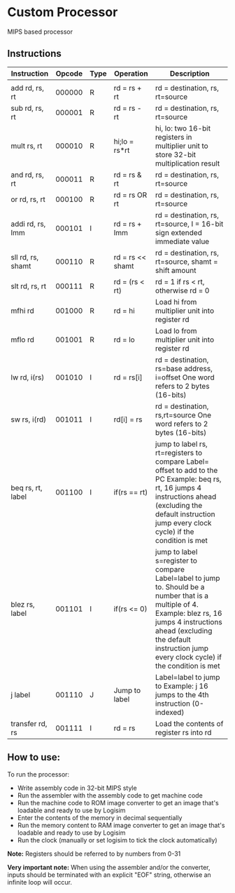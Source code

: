 # Custom Processor
MIPS based processor

## Instructions

| Instruction | Opcode | Type | Operation | Description |
|--|--|--|--|--|
|  |  |  |  |  |
add rd, rs, rt | 000000 | R | rd = rs + rt | rd = destination, rs, rt=source |
sub rd, rs, rt | 000001 | R | rd = rs - rt | rd = destination, rs, rt=source
mult rs, rt | 000010 | R | hi;lo = rs*rt | hi, lo: two 16-bit registers in multiplier unit to store 32-bit multiplication result |
and rd, rs, rt | 000011 | R | rd = rs & rt | rd = destination, rs, rt=source |
or rd, rs, rt | 000100 | R | rd = rs OR rt | rd = destination, rs, rt=source |
addi rd, rs, Imm | 000101 | I | rd = rs + Imm |  rd = destination, rs, rt=source, I = 16-bit sign extended immediate value |
sll rd, rs, shamt | 000110 | R | rd = rs << shamt| rd = destination, rs, rt=source, shamt = shift amount
slt rd, rs, rt | 000111 | R | rd = (rs < rt) | rd = 1 if rs < rt, otherwise rd = 0 |
mfhi rd | 001000 | R | rd = hi | Load hi from multiplier unit into register rd |
mflo rd | 001001 | R | rd = lo | Load lo from multiplier unit into register rd |
lw rd, i(rs) | 001010 | I |rd = rs[i] | rd = destination, rs=base address, i=offset One word refers to 2 bytes (16-bits) |
sw rs, i(rd) | 001011 | I |rd[i] = rs | rd = destination, rs,rt=source One word refers to 2 bytes (16-bits) |
beq rs, rt, label | 001100 | I |if(rs == rt) | jump to label rs, rt=registers to compare Label= offset to add to the PC Example: beq rs, rt, 16 jumps 4 instructions ahead (excluding the default instruction jump every clock cycle) if the condition is met |
blez rs, label | 001101 | I |if(rs <= 0) | jump to label  s=register to compare Label=label to jump to. Should be a number that is a multiple of 4. Example: blez rs, 16 jumps 4 instructions ahead (excluding the default instruction jump every clock cycle) if the condition is met  |
j label | 001110  | J | Jump to label | Label=label to jump to Example: j 16 jumps to the 4th instruction (0-indexed)
transfer rd, rs | 001111 | I | rd = rs | Load the contents of register rs into rd


## How to use:

To run the processor:
* Write assembly code in 32-bit MIPS style
* Run the assembler with the assembly code to get machine code
* Run the machine code to ROM image converter to get an image that's loadable and ready to use by Logisim
* Enter the contents of the memory in decimal sequentially
* Run the memory content to RAM image converter to get an image that's loadable and ready to use by Logisim
* Run the clock (manually or set logisim to tick the clock automatically)

**Note:** Registers should be referred to by numbers from 0-31

**Very important note:** When using the assembler and/or the converter, inputs should be terminated with an explicit "EOF" string, otherwise an infinite loop will occur.
